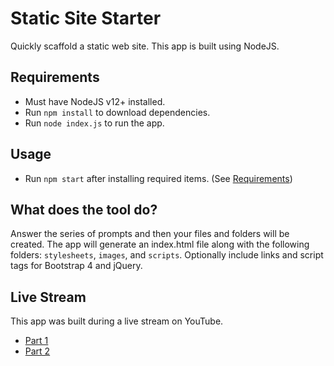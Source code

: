 # Static Site Starter

Quickly scaffold a static web site. This app is built using NodeJS.

## Requirements

- Must have NodeJS v12+ installed.
- Run `npm install` to download dependencies.
- Run `node index.js` to run the app.

## Usage

- Run `npm start` after installing required items. (See [Requirements](#requirements))

## What does the tool do?

Answer the series of prompts and then your files and folders will be created. The app will generate an index.html file along with the following folders: `stylesheets`, `images`, and `scripts`. Optionally include links and script tags for Bootstrap 4 and jQuery.

## Live Stream

This app was built during a live stream on YouTube.
- [Part 1](https://youtu.be/Iss22dKsx1c)
- [Part 2](https://youtu.be/OsaggsXKoo0)

